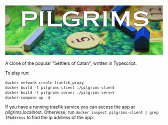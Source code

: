 ![header](doc/header.jpg "Pilgrims")

A clone of the popular "Settlers of Catan", written in Typescript.

To play run: 

    docker network create traefik_proxy
    docker build -t pilgrims-client ./pilgrims-client
    docker build -t pilgrims-server ./pilgrims-server
    docker-compose up -d

If you have a running traefik service you can access the app at pilgrims.localhost. 
Otherwise, run `docker inspect pilgrims-client | grep IPAddress` to find the ip address of the app.